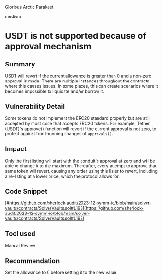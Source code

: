 Glorious Arctic Parakeet

medium

# USDT is not supported because of approval mechanism

## Summary
USDT will revert if the current allowance is greater than 0 and a non-zero approval is made. There are multiple instances throughout the contracts where this causes issues. In some places, this can create scenarios where it becomes impossible to liquidate and/or borrow it.
## Vulnerability Detail
Some tokens do not implement the ERC20 standard properly but are still accepted by most code that accepts ERC20 tokens. For example, Tether (USDT)'s approve() function will revert if the current approval is not zero, to protect against front-running changes of `approvals()`.
## Impact
Only the first listing will start with the conduit's approval at zero and will be able to change it to the maximum. Thereafter, every attempt to approve that same token will revert, causing any order using this lister to revert, including a re-listing at a lower price, which the protocol allows for.
## Code Snippet
[#https://github.com/sherlock-audit/2023-12-symm-io/blob/main/solver-vaults/contracts/SolverVaults.sol#L193](https://github.com/sherlock-audit/2023-12-symm-io/blob/main/solver-vaults/contracts/SolverVaults.sol#L193)

## Tool used

Manual Review

## Recommendation
Set the allowance to 0 before setting it to the new value.